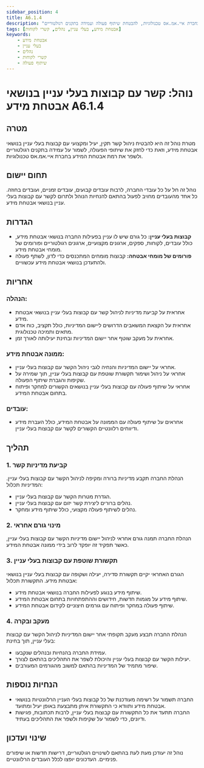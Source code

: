 ```yaml
---
sidebar_position: 4
title: A6.1.4
description: "נוהל לניהול קשר עם קבוצות בעלי עניין בנושאי אבטחת מידע בחברת איי.אמ.אס טכנולוגיות, להבטחת שיתוף פעולה ועמידה בתקנים רגולטוריים."
tags: [אבטחת מידע, בעלי עניין, נהלים, קשרי לקוחות]
keywords:
    - אבטחת מידע
    - בעלי עניין
    - נהלים
    - קשרי לקוחות
    - שיתוף פעולה
---
```


# נוהל: קשר עם קבוצות בעלי עניין בנושאי אבטחת מידע A6.1.4

## מטרה
מטרת נוהל זה היא להבטיח ניהול קשר תקין, יעיל ומקצועי עם קבוצות בעלי עניין בנושאי אבטחת מידע, וזאת כדי לחזק את שיתופי הפעולה, לשמור על עמידה בתקנים רגולטוריים ולשפר את רמת אבטחת המידע בחברת איי.אמ.אס טכנולוגיות.

## תחום יישום
נוהל זה חל על כל עובדי החברה, לרבות עובדים קבועים, עובדים זמניים, ועובדים בחוזה. כל אחד מהעובדים מחויב לפעול בהתאם להנחיות הנוהל ולתרום לקשר עם קבוצות בעלי עניין בנושאי אבטחת מידע.

## הגדרות
- **קבוצות בעלי עניין:** כל גורם שיש לו עניין בפעילות החברה בנושאי אבטחת מידע, כולל עובדים, לקוחות, ספקים, ארגונים מקצועיים, ארגונים רגולטוריים ופורומים של מומחי אבטחת מידע.
- **פורומים של מומחי אבטחה:** קבוצות מומחים המתכנסים כדי לדון, לשתף פעולה ולהתעדכן בנושאי אבטחת מידע עכשוויים.

## אחריות
### הנהלה:
- אחראית על קביעת מדיניות לניהול קשר עם קבוצות בעלי עניין בנושאי אבטחת מידע.
- אחראית על הקצאת המשאבים הדרושים ליישום המדיניות, כולל תקציב, כוח אדם מתאים ותמיכה טכנולוגית.
- אחראית על מעקב שוטף אחר יישום המדיניות ובחינת יעילותה לאורך זמן.

### ממונה אבטחת מידע:
- אחראי על יישום המדיניות והנחיה לגבי ניהול הקשר עם קבוצות בעלי עניין.
- אחראי על ניהול ושימור תקשורת שוטפת עם קבוצות בעלי עניין, תוך שמירה על שקיפות והגברת שיתוף הפעולה.
- אחראי על שיתוף פעולה עם קבוצות בעלי עניין בנושאים הקשורים למחקר ופיתוח בתחום אבטחת המידע.

### עובדים:
- אחראים על שיתוף פעולה עם הממונה על אבטחת המידע, כולל העברת מידע ודיווחים רלוונטיים הקשורים לקשר עם קבוצות בעלי עניין.

## תהליך
### 1. קביעת מדיניות קשר
הנהלת החברה תקבע מדיניות ברורה ומקיפה לניהול הקשר עם קבוצות בעלי עניין. המדיניות תכלול:
- הגדרת מטרות הקשר עם קבוצות בעלי עניין.
- נהלים ברורים ליצירת קשר יזום עם קבוצות בעלי עניין.
- נהלים לשיתוף פעולה מקצועי, כולל שיתוף מידע ומחקר.

### 2. מינוי גורם אחראי
הנהלת החברה תמנה גורם אחראי לניהול יישום מדיניות הקשר עם קבוצות בעלי עניין, כאשר תפקיד זה יופקד לרוב בידי ממונה אבטחת המידע.

### 3. תקשורת שוטפת עם קבוצות בעלי עניין
הגורם האחראי יקיים תקשורת סדירה, יעילה ושקופה עם קבוצות בעלי עניין בנושאי אבטחת מידע. התקשורת תכלול:
- שיתוף מידע בנוגע לפעילות החברה בנושאי אבטחת מידע.
- שיתוף מידע על מגמות חדשות, חידושים וההתפתחויות בתחום אבטחת המידע.
- שיתוף פעולה במחקר ופיתוח עם גורמים חיצוניים לקידום אבטחת המידע.

### 4. מעקב ובקרה
הנהלת החברה תבצע מעקב תקופתי אחר יישום המדיניות לניהול הקשר עם קבוצות בעלי עניין, תוך בחינת:
- עמידת החברה בהנחיות ובנהלים שנקבעו.
- יעילות הקשר עם קבוצות בעלי עניין והיכולת לשפר את התהליכים בהתאם לצורך.
- שיפור מתמיד של המדיניות בהתאם למשוב מהגורמים המעורבים.

## הנחיות נוספות
- החברה תשמור על רשימה מעודכנת של כל קבוצות בעלי העניין הרלוונטיות בנושאי אבטחת מידע ותוודא כי התקשורת איתן מתבצעת באופן יעיל ומתועד.
- החברה תתעד את כל התקשורת עם קבוצות בעלי עניין, לרבות תכתובות, פגישות ודיונים, כדי לשמור על שקיפות ולשפר את התהליכים בעתיד.

## שינוי ועדכון
נוהל זה יעודכן מעת לעת בהתאם לשינויים רגולטוריים, דרישות חדשות או שיפורים פנימיים. העדכונים יופצו לכלל העובדים הרלוונטיים.